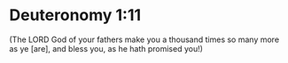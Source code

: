 # Deuteronomy 1:11

(The LORD God of your fathers make you a thousand times so many more as ye [are], and bless you, as he hath promised you!)